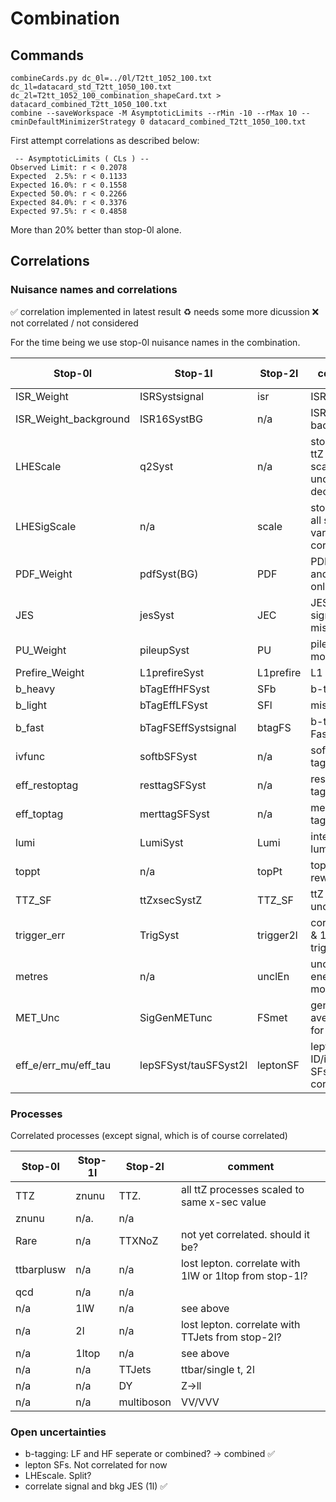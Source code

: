 # Combination

## Commands

```
combineCards.py dc_0l=../0l/T2tt_1052_100.txt dc_1l=datacard_std_T2tt_1050_100.txt dc_2l=T2tt_1052_100_combination_shapeCard.txt > datacard_combined_T2tt_1050_100.txt
combine --saveWorkspace -M AsymptoticLimits --rMin -10 --rMax 10 --cminDefaultMinimizerStrategy 0 datacard_combined_T2tt_1050_100.txt
```

First attempt correlations as described below:
```
 -- AsymptoticLimits ( CLs ) --
Observed Limit: r < 0.2078
Expected  2.5%: r < 0.1133
Expected 16.0%: r < 0.1558
Expected 50.0%: r < 0.2266
Expected 84.0%: r < 0.3376
Expected 97.5%: r < 0.4858
```
More than 20% better than stop-0l alone.

## Correlations

### Nuisance names and correlations

:white_check_mark: correlation implemented in latest result
:recycle: needs some more dicussion
:x: not correlated / not considered

For the time being we use stop-0l nuisance names in the combination.

| Stop-0l               | Stop-1l               | Stop-2l       | comment       | Correlation implemented |
| -------               | -------               | -------       | -----------   | -------                 |
| ISR_Weight            | ISRSystsignal         | isr           | ISR, signal   | :white_check_mark: | 
| ISR_Weight_background | ISR16SystBG           | n/a           | ISR, background | :white_check_mark: |
| LHEScale              | q2Syst                | n/a           | stop-2l has ttZ and ttbar scale uncertainty decorrelated | :recycle: |
| LHESigScale           | n/a                   | scale         | stop-1l has all scale variations correlated | :recycle: |
| PDF_Weight            | pdfSyst(BG)           | PDF           | PDF (Bkg and tt+DM only) | :white_check_mark: |
| JES                   | jesSyst               | JEC           | JES for signal in 1l missing | :white_check_mark: |
| PU_Weight             | pileupSyst            | PU            | pileup modeling | :white_check_mark: |
| Prefire_Weight        | L1prefireSyst         | L1prefire     | L1 prefire | :white_check_mark: |
| b_heavy               | bTagEffHFSyst         | SFb           | b-tag | :white_check_mark: |
| b_light               | bTagEffLFSyst         | SFl           | mistag | :white_check_mark: |
| b_fast                | bTagFSEffSystsignal   | btagFS        | b-tag FastSim | :white_check_mark: |
| ivfunc                | softbSFSyst           | n/a           | soft b-tagging | :white_check_mark: |
| eff_restoptag         | resttagSFSyst         | n/a           | resolved top tag | :white_check_mark: |
| eff_toptag            | merttagSFSyst         | n/a           | merged top tag | :white_check_mark: |
| lumi                  | LumiSyst              | Lumi          | integrated luminosity | :white_check_mark: |
| toppt                 | n/a                   | topPt         | top pT reweighting | :white_check_mark: |
| TTZ_SF                | ttZxsecSystZ          | TTZ_SF        | ttZ x-sec uncertainty | :white_check_mark: |
| trigger_err           | TrigSyst              | trigger2l     | correlate 0l & 1l (same triggers) | :white_check_mark: |
| metres                | n/a                   | unclEn        | unclustered energy modeling | :white_check_mark: |
| MET_Unc               | SigGenMETunc          | FSmet         | gen/reco averaging for FastSim | :white_check_mark: |
| eff_e/err_mu/eff_tau  | lepSFSyst/tauSFSyst2l | leptonSF      | lepton ID/isolation SFs. Not correlated. | :x: |

### Processes

Correlated processes (except signal, which is of course correlated)

| Stop-0l               | Stop-1l               | Stop-2l       | comment |
| -------               | -------               | -------       | ----------- |
| TTZ                   | znunu                 | TTZ.          | all ttZ processes scaled to same x-sec value |
| znunu                 | n/a.                  | n/a           | |
| Rare                  | n/a                   | TTXNoZ        | not yet correlated. should it be? |
| ttbarplusw            | n/a                   | n/a           | lost lepton. correlate with 1lW or 1ltop from stop-1l? |
| qcd                   | n/a                   | n/a           | |
| n/a                   | 1lW                   | n/a           | see above |
| n/a                   | 2l                    | n/a           | lost lepton. correlate with TTJets from stop-2l? |
| n/a                   | 1ltop                 | n/a           | see above |
| n/a                   | n/a                   | TTJets        | ttbar/single t, 2l |
| n/a                   | n/a                   | DY            | Z->ll |
| n/a                   | n/a                   | multiboson    | VV/VVV |

### Open uncertainties
- b-tagging: LF and HF seperate or combined? -> combined :white_check_mark:
- lepton SFs. Not correlated for now
- LHEscale. Split?
- correlate signal and bkg JES (1l) :white_check_mark:

